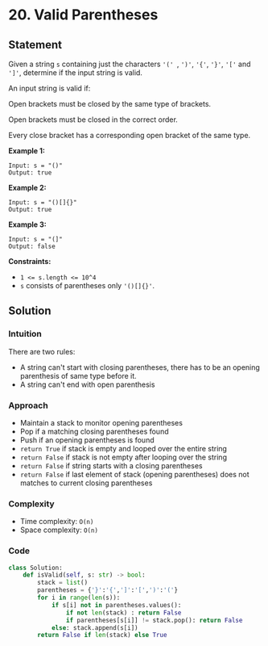 # 20. Valid Parentheses

## Statement

Given a string `s` containing just the characters `'(' `, `')'`, `'{'`, `'}'`, `'['` and `']'`, determine if the input string is valid.

An input string is valid if:

Open brackets must be closed by the same type of brackets.

Open brackets must be closed in the correct order.

Every close bracket has a corresponding open bracket of the same type.
 

**Example 1:**
```text
Input: s = "()"
Output: true
```
**Example 2:**
```text
Input: s = "()[]{}"
Output: true
```
**Example 3:**
```text
Input: s = "(]"
Output: false
 ```

**Constraints:**

- `1 <= s.length <= 10^4`
- `s` consists of parentheses only `'()[]{}'`.


## Solution

### Intuition
There are two rules:

- A string can't start with closing parentheses, there has to be an opening parenthesis of same type before it.
- A string can't end with open parenthesis

### Approach

- Maintain a stack to monitor opening parentheses
- Pop if a matching closing parentheses found
- Push if an opening parentheses is found
- `return True` if stack is empty and looped over the entire string
- `return False` if stack is not empty after looping over the string
- `return False` if string starts with a closing parentheses
- `return False` if last element of stack (opening parentheses) does not matches to current closing parentheses

### Complexity
- Time complexity: `O(n)`
- Space complexity: `O(n)`

### Code

```python
class Solution:
    def isValid(self, s: str) -> bool:
        stack = list()
        parentheses = {'}':'{',']':'[',')':'('}
        for i in range(len(s)):
            if s[i] not in parentheses.values():
                if not len(stack) : return False
                if parentheses[s[i]] != stack.pop(): return False
            else: stack.append(s[i])
        return False if len(stack) else True
```